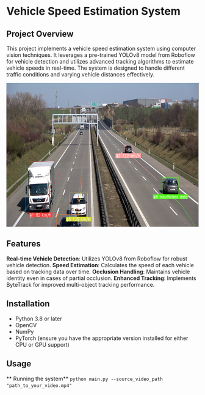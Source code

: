 # Vehicle Speed Estimation System

## Project Overview 
This project implements a vehicle speed estimation system using computer vision techniques. It leverages a pre-trained YOLOv8 model from Roboflow for vehicle detection and utilizes advanced tracking algorithms to estimate vehicle speeds in real-time. The system is designed to handle different traffic conditions and varying vehicle distances effectively.

![Alt text](https://github.com/WenfongWW/Portfolio_Project/blob/75afb95bd0170d554f673d09d5100e5800654060/Deep%20Learning/Vehicle%20Speed%20Estimation%20-%20Computer%20Vision/images/tracking_vehicle.png)

## Features
**Real-time Vehicle Detection**: Utilizes YOLOv8 from Roboflow for robust vehicle detection.
**Speed Estimation**: Calculates the speed of each vehicle based on tracking data over time.
**Occlusion Handling**: Maintains vehicle identity even in cases of partial occlusion.
**Enhanced Tracking**: Implements ByteTrack for improved multi-object tracking performance.

## Installation
- Python 3.8 or later
- OpenCV
- NumPy
- PyTorch (ensure you have the appropriate version installed for either CPU or GPU support)

## Usage
** Running the system**
```python main.py --source_video_path "path_to_your_video.mp4"```
